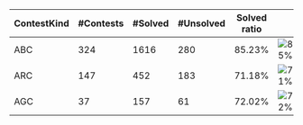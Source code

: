 | ContestKind | #Contests | #Solved | #Unsolved | Solved ratio | |
| - | - | - | - | - | - |
| ABC | 324 | 1616 | 280 | 85.23% | ![85%](https://progress-bar.dev/85?title=Solved) |
| ARC | 147 | 452 | 183 | 71.18% | ![71%](https://progress-bar.dev/71?title=Solved) |
| AGC | 37 | 157 | 61 | 72.02% | ![72%](https://progress-bar.dev/72?title=Solved) |
